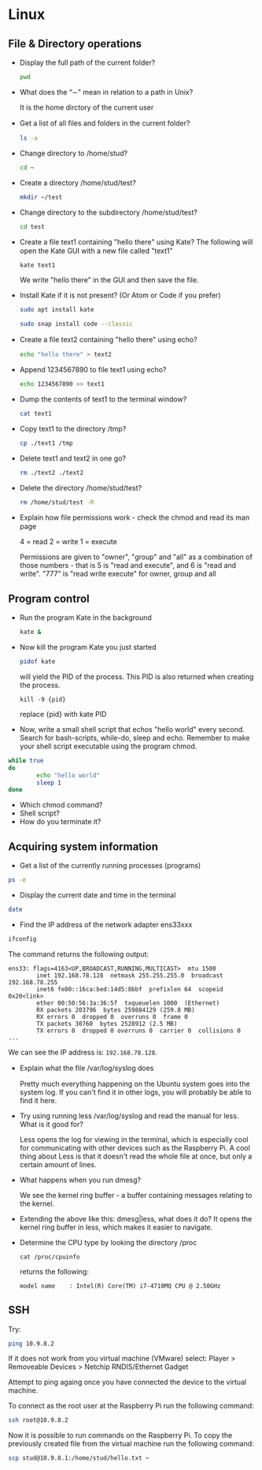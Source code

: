 # Linux
## File & Directory operations

* Display the full path of the current folder?

  ``` bash
  pwd
  ```

* What does the “∼” mean in relation to a path in Unix?

  It is the home dirctory of the current user

* Get a list of all ﬁles and folders in the current folder?

  ``` bash
  ls -a
  ```

* Change directory to /home/stud?

  ``` bash
  cd ~
  ```

* Create a directory /home/stud/test?

  ``` bash
  mkdir ~/test
  ```

* Change directory to the subdirectory /home/stud/test?

  ``` bash
  cd test
  ```

* Create a ﬁle text1 containing "hello there" using Kate?
  The following will open the Kate GUI with a new file called "text1"
  ```
  kate text1
  ```
  We write "hello there" in the GUI and then save the file.

* Install Kate if it is not present? (Or Atom or Code if you prefer)

  ``` bash
  sudo apt install kate
  ```

  ``` bash
  sudo snap install code --classic
  ```

* Create a ﬁle text2 containing "hello there" using echo?

  ``` bash
  echo "hello there" > text2
  ```

* Append 1234567890 to file text1 using echo?

  ``` bash
  echo 1234567890 >> text1
  ```
  
* Dump the contents of text1 to the terminal window?

  ``` bash
  cat text1
  ```

* Copy text1 to the directory /tmp?
  ``` bash
  cp ./text1 /tmp
  ```

* Delete text1 and text2 in one go?
  ``` bash
  rm ./text2 ./text2
  ```

* Delete the directory /home/stud/test?
  ``` bash
  rm /home/stud/test -R
  ```

* Explain how ﬁle permissions work - check the chmod and read its man page

  4 = read
  2 = write
  1 = execute

  Permissions are given to "owner", "group" and "all" as a combination of those numbers - that is 5 is "read and execute", and 6 is "read and write". "777" is "read write execute" for owner, group and all

## Program control

* Run the program Kate in the background
  ``` bash
  kate &
  ```

* Now kill the program Kate you just started
  ``` bash
  pidof kate
  ```
  will yield the PID of the process. This PID is also returned when creating the process.

  ```
  kill -9 {pid}
  ```
  replace {pid} with kate PID

* Now, write a small shell script that echos "hello world" every second. Search for bash-scripts, while-do, sleep and echo. Remember to make your shell script executable using the program chmod.

``` bash
while true
do
        echo "hello world"
        sleep 1
done
```

* Which chmod command?
* Shell script?
* How do you terminate it?

## Acquiring system information

* Get a list of the currently running processes (programs)

``` bash
ps -e
```

* Display the current date and time in the terminal

``` bash
date
```

* Find the IP address of the network adapter ens33xxx

``` bash
ifconfig
```

The command returns the following output:

``` output
ens33: flags=4163<UP,BROADCAST,RUNNING,MULTICAST>  mtu 1500
        inet 192.168.78.128  netmask 255.255.255.0  broadcast 192.168.78.255
        inet6 fe80::16ca:bed:14d5:8bbf  prefixlen 64  scopeid 0x20<link>
        ether 00:50:56:3a:36:5f  txqueuelen 1000  (Ethernet)
        RX packets 203796  bytes 259884129 (259.8 MB)
        RX errors 0  dropped 0  overruns 0  frame 0
        TX packets 30760  bytes 2528912 (2.5 MB)
        TX errors 0  dropped 0 overruns 0  carrier 0  collisions 0
...
```

We can see the IP address is: ``192.168.78.128``.

* Explain what the ﬁle /var/log/syslog does

  Pretty much everything happening on the Ubuntu system goes into the system log. If you can't find it in other logs, you will probably be able to find it here. 
    
* Try using running less /var/log/syslog and read the manual for less. What is it good for?

  Less opens the log for viewing in the terminal, which is especially cool for communicating with other devices such as the Raspberry Pi. A cool thing about Less is that it doesn\'t read the whole file at once, but only a certain amount of lines.

* What happens when you run dmesg?

  We see the kernel ring buffer - a buffer containing messages relating to the kernel.
   
* Extending the above like this: dmesg|less, what does it do?
  It opens the kernel ring buffer in less, which makes it easier to navigate.

* Determine the CPU type by looking the directory /proc

  ```
  cat /proc/cpuinfo
  ```
  returns the following:
  ```
  model name	: Intel(R) Core(TM) i7-4710MQ CPU @ 2.50GHz
  ```

## SSH

Try:

``` bash
ping 10.9.8.2
```

If it does not work from you virtual machine (VMware) select: Player > Removeable Devices > Netchip RNDIS/Ethernet Gadget

Attempt to ping againg once you have connected the device to the virtual machine.

To connect as the root user at the Raspberry Pi run the following command:

``` bash
ssh root@10.9.8.2
```

Now it is possible to run commands on the Raspberry Pi. To copy the previously created file from the virtual machine run the following command:

``` bash
scp stud@10.9.8.1:/home/stud/hello.txt ~
```
